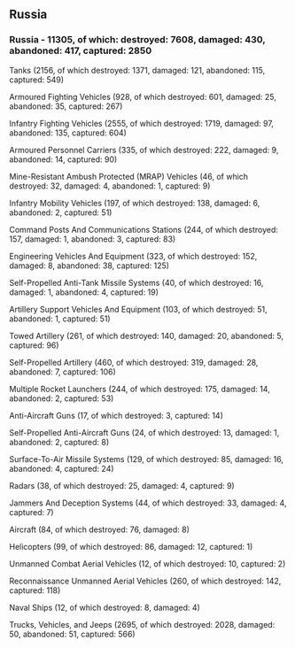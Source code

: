 
 
 ## Russia
 
 ### Russia - 11305, of which: destroyed: 7608, damaged: 430, abandoned: 417, captured: 2850

 

 

 Tanks (2156, of which destroyed: 1371, damaged: 121, abandoned: 115, captured: 549)

 Armoured Fighting Vehicles (928, of which destroyed: 601, damaged: 25, abandoned: 35, captured: 267)

 Infantry Fighting Vehicles (2555, of which destroyed: 1719, damaged: 97, abandoned: 135, captured: 604)

 Armoured Personnel Carriers (335, of which destroyed: 222, damaged: 9, abandoned: 14, captured: 90)

 Mine-Resistant Ambush Protected (MRAP) Vehicles (46, of which destroyed: 32, damaged: 4, abandoned: 1, captured: 9)

 Infantry Mobility Vehicles (197, of which destroyed: 138, damaged: 6, abandoned: 2, captured: 51)

 Command Posts And Communications Stations (244, of which destroyed: 157, damaged: 1, abandoned: 3, captured: 83)

 Engineering Vehicles And Equipment (323, of which destroyed: 152, damaged: 8, abandoned: 38, captured: 125)

 Self-Propelled Anti-Tank Missile Systems (40, of which destroyed: 16, damaged: 1, abandoned: 4, captured: 19)

 Artillery Support Vehicles And Equipment (103, of which destroyed: 51, abandoned: 1, captured: 51)

 Towed Artillery (261, of which destroyed: 140, damaged: 20, abandoned: 5, captured: 96)

 Self-Propelled Artillery (460, of which destroyed: 319, damaged: 28, abandoned: 7, captured: 106)

 Multiple Rocket Launchers (244, of which destroyed: 175, damaged: 14, abandoned: 2, captured: 53)

 Anti-Aircraft Guns (17, of which destroyed: 3, captured: 14)

 Self-Propelled Anti-Aircraft Guns (24, of which destroyed: 13, damaged: 1, abandoned: 2, captured: 8)

 Surface-To-Air Missile Systems (129, of which destroyed: 85, damaged: 16, abandoned: 4, captured: 24)

 Radars (38, of which destroyed: 25, damaged: 4, captured: 9)

 Jammers And Deception Systems (44, of which destroyed: 33, damaged: 4, captured: 7)

 Aircraft (84, of which destroyed: 76, damaged: 8)

 Helicopters (99, of which destroyed: 86, damaged: 12, captured: 1)

 Unmanned Combat Aerial Vehicles (12, of which destroyed: 10, captured: 2)

 Reconnaissance Unmanned Aerial Vehicles (260, of which destroyed: 142, captured: 118)

 Naval Ships (12, of which destroyed: 8, damaged: 4)

 Trucks, Vehicles, and Jeeps (2695, of which destroyed: 2028, damaged: 50, abandoned: 51, captured: 566)

